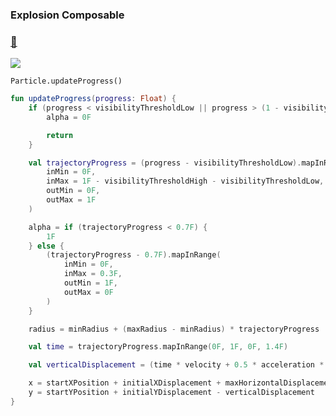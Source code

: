### Explosion Composable

### [:link:](https://github.com/omkar-tenkale/ExplodingComposable)

<img src="https://raw.githubusercontent.com/space0clouds/explosion/main/arts/explosion.webp"/>

`Particle.updateProgress()`

```kotlin
fun updateProgress(progress: Float) {
    if (progress < visibilityThresholdLow || progress > (1 - visibilityThresholdHigh)) {
        alpha = 0F

        return
    }

    val trajectoryProgress = (progress - visibilityThresholdLow).mapInRange(
        inMin = 0F,
        inMax = 1F - visibilityThresholdHigh - visibilityThresholdLow,
        outMin = 0F,
        outMax = 1F
    )

    alpha = if (trajectoryProgress < 0.7F) {
        1F
    } else {
        (trajectoryProgress - 0.7F).mapInRange(
            inMin = 0F,
            inMax = 0.3F,
            outMin = 1F,
            outMax = 0F
        )
    }

    radius = minRadius + (maxRadius - minRadius) * trajectoryProgress

    val time = trajectoryProgress.mapInRange(0F, 1F, 0F, 1.4F)

    val verticalDisplacement = (time * velocity + 0.5 * acceleration * time.toDouble().pow(2)).toFloat()

    x = startXPosition + initialXDisplacement + maxHorizontalDisplacement * trajectoryProgress
    y = startYPosition + initialYDisplacement - verticalDisplacement
}

```
